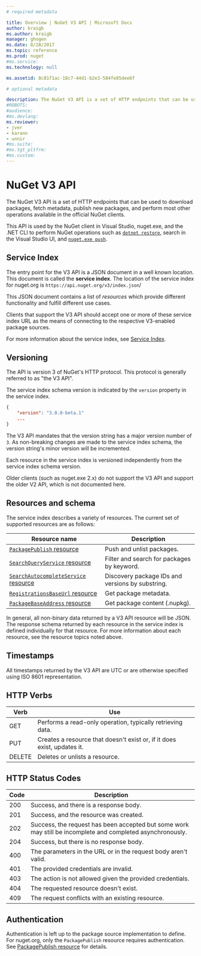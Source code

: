 ```yaml
---
# required metadata 

title: Overview | NuGet V3 API | Microsoft Docs
author: kraigb
ms.author: kraigb
manager: ghogen
ms.date: 8/28/2017
ms.topic: reference
ms.prod: nuget
#ms.service:
ms.technology: null

ms.assetid: 8c81f1ac-18c7-44d1-b2e3-584fe85dee6f

# optional metadata

description: The NuGet V3 API is a set of HTTP endpoints that can be used to download packages, fetch metadata, publish new packages, etc.
#ROBOTS:
#audience:
#ms.devlang:
ms.reviewer:
- jver 
- karann
- unnir
#ms.suite:
#ms.tgt_pltfrm:
#ms.custom:
---
```


# NuGet V3 API

The NuGet V3 API is a set of HTTP endpoints that can be used to download packages, fetch metadata, publish new packages,
and perform most other operations available in the official NuGet clients.

This API is used by the NuGet client in Visual Studio, nuget.exe, and the .NET CLI to perform NuGet operations such as
[`dotnet restore`](https://docs.microsoft.com/dotnet/articles/core/preview3/tools/dotnet-restore), search in the Visual Studio UI, and [`nuget.exe push`](../../Tools/nuget-exe-CLI-Reference.md#push).

## Service Index

The entry point for the V3 API is a JSON document in a well known location. This document is called the **service index**.
The location of the service index for nuget.org is `https://api.nuget.org/v3/index.json`/

This JSON document contains a list of *resources* which provide different functionality and fulfill different
use cases.

Clients that support the V3 API should accept one or more of these service index URL as the means of connecting to the
respective V3-enabled package sources.

For more information about the service index, see [Service Index](service-index.md).

## Versioning

The API is version 3 of NuGet's HTTP protocol. This protocol is generally referred to as "the V3 API".

The service index schema version is indicated by the `version` property in the service index.

```json
{
    "version": "3.0.0-beta.1"
    ...
}
```

The V3 API mandates that the version string has a major version number of `3`. As non-breaking changes are made to the
service index schema, the version string's minor version will be incremented.

Each resource in the service index is versioned independently from the service index schema version.

Older clients (such as nuget.exe 2.x) do not support the V3 API and support the older V2 API, which is not documented
here.

## Resources and schema

The service index describes a variety of resources. The current set of supported resources are as follows:

Resource name | Description
--- | ---
[`PackagePublish` resource](package-publish-resource.md) | Push and unlist packages.
[`SearchQueryService` resource](search-query-service-resource.md) | Filter and search for packages by keyword.
[`SearchAutocompleteService` resource](search-autocomplete-service-resource.md) | Discovery package IDs and versions by substring.
[`RegistrationsBaseUrl` resource](registration-base-url-resource.md) | Get package metadata.
[`PackageBaseAddress` resource](package-base-address-resource.md) | Get package content (.nupkg).

In general, all non-binary data returned by a V3 API resource will be JSON. The response schema returned by each resource in the service index is defined individually for that resource. For more information about each resource, see the resource topics noted above.

## Timestamps

All timestamps returned by the V3 API are UTC or are otherwise specified using ISO 8601 representation. 

## HTTP Verbs

Verb   | Use
------ | -----------
GET    | Performs a read-only operation, typically retrieving data.
PUT    | Creates a resource that doesn't exist or, if it does exist, updates it.
DELETE | Deletes or unlists a resource.

## HTTP Status Codes

Code | Description
---- | -----
200  | Success, and there is a response body.
201  | Success, and the resource was created.
202  | Success, the request has been accepted but some work may still be incomplete and completed asynchronously.
204  | Success, but there is no response body.
400  | The parameters in the URL or in the request body aren't valid.
401  | The provided credentials are invalid.
403  | The action is not allowed given the provided credentials.
404  | The requested resource doesn't exist.
409  | The request conflicts with an existing resource.

## Authentication

Authentication is left up to the package source implementation to define. For nuget.org, only the `PackagePublish`
resource requires authentication. See [PackagePublish resource](packagepublish-resource.md) for details.
